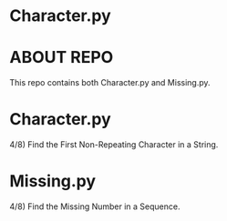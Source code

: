 # Character.py

# ABOUT REPO
This repo contains both Character.py and Missing.py.

# Character.py 
4/8) Find the First Non-Repeating Character in a String.

# Missing.py
4/8) Find the Missing Number in a Sequence.
